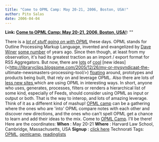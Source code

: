 ```yaml
---
title: "Come to OPML Camp: May 20-21, 2006, Boston, USA!"
author: Pito Salas
date: 2006-04-04
---
```


**Link: [Come to OPML Camp: May 20-21, 2006, Boston, USA!](None):** ""

There is a _[lot of stuff going on with OPML](<http://opmlcamp.com/>)_ these
days. OPML stands for Outline Processing Markup Language, invented and
evangelized by [Dave Winer](<http://www.scripting.com/>) [some
number](<http://www.opml.org/about>) of years ago. Since then though, at least
from my observation, it's had its greatest traction as an import / export
format for RSS Aggregators. But now, there are
[lots](<http://www.opmlsearch.com/>) of [cool](<http://www.grazr.com/>) [new
ideas](<http://libraryclips.blogsome.com/2005/12/26/my-or-mysyndicaat-the-
ultimate-newsmasters-processing-tool/>) [floating](<http://feedrinse.com/>)
around, prototypes and products being built, that rely on and leverage OPML.
Also there are lots of [less new sites
](<http://www.web20workgroup.com/>)which are using OPML in interesting ways.
In short, anyone who uses, generates, processes, filters or renders a
hierarchical list of some kind, especially of Feeds, should consider using
OPML as input or output or both. That is the way to interop, and lots of
amazing leverage. Think of it as a different kind of mashup! [OPML
camp](<http://www.opmlcamp.com/>) can be a gathering where the ones who are
'into' OPML compare notes with each other and discover new directions, and the
ones who can't spell OPML get a chance to learn and add their ideas to the
mix. Come to [OPML Camp](<http://opmlcamp.com/>). I'll be there! Here are the
coordinates: **When** : May 20-21 **Where** : Harvard Law School, Cambridge,
Massachusetts, USA **Signup** : [click here](<http://opmlcamp.com/?p=35>)
Technorati Tags: [OPML](<http://www.technorati.com/tag/OPML>),
[opmlcamp](<http://www.technorati.com/tag/opmlcamp>),
[readinglists](<http://www.technorati.com/tag/readinglists>)


